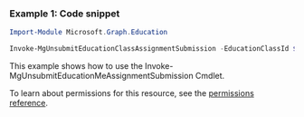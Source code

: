 ### Example 1: Code snippet

```powershellImport-Module Microsoft.Graph.Education

Invoke-MgUnsubmitEducationClassAssignmentSubmission -EducationClassId $educationClassId -EducationAssignmentId $educationAssignmentId -EducationSubmissionId $educationSubmissionId
```
This example shows how to use the Invoke-MgUnsubmitEducationMeAssignmentSubmission Cmdlet.
To learn about permissions for this resource, see the [permissions reference](/graph/permissions-reference).


